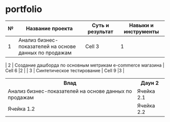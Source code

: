 # portfolio


|№| Название проекта | Суть и результат | 	Навыки и инструменты |
|----------|----------|----------|----------|
|1   |Анализ бизнес-показателей на основе данных по продажам | Cell 3   | 1   |
 
| 2    | Создание дашборда по основным метрикам e-commerce магазина   | Cell 6   |2    | 
| 3    | Синтетическое тестирование  | Cell 9   |3    |

<table>
    <tr>
        <th>Влад</th>
        <th>Даун 2</th>
    </tr>
    <tr>
        <td>Анализ бизнес-показателей на 
          основе данных по продажам</td>
        <td>Ячейка 2.1</td>
    </tr>
    <tr>
        <td>Ячейка 1.2</td>
        <td>Ячейка 2.2</td>
    </tr>
</table>
